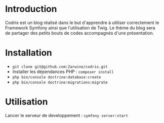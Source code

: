 # Introduction
Codrix est un blog réalisé dans le but d'apprendre à utiliser correctement le Framework Symfony ainsi que l'utilisation de Twig.
Le thème du blog sera de partager des petits bouts de codes accompagnés d'une présentation. 


# Installation
- `git clone git@github.com:Zarwine/codrix.git`
- Installer les dépendances PHP : `composer install`
- `php bin/console doctrine:database:create`
- `php bin/console doctrine:migrations:migrate`


# Utilisation
Lancer le serveur de developpement : `symfony server:start`
